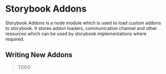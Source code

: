 # Storybook Addons

Storybook Addons is a node module which is used to load custom addons to storybook. It stores addon loaders, communication channel and other resources which can be used by storybook implementations where required.

## Writing New Addons

> TODO
